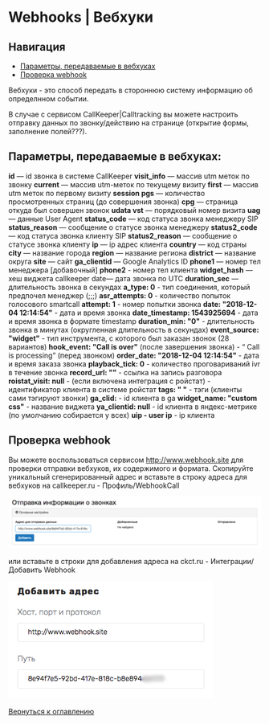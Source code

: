 # Webhooks | Вебхуки

## Навигация

  - [Параметры, передаваемые в вебхуках](параметры-передаваемые-в-вебхуках)
  - [Проверка webhook](#проверка-webhook)

Вебхуки - это способ передать в стороннюю систему информацию об определнном событии.

В случае с сервисом CallKeeper|Calltracking вы можете настроить отправку данных по звонку/действию на странице (открытие формы, заполнение полей???). 

## Параметры, передаваемые в вебхуках:

  **id** — id звонка в системе CallKeeper
  **visit_info** — массив utm меток по звонку
  **current** — массив utm-меток по текущему визиту
  **first** — массив utm меток по первому визиту
  **session pgs** — количество просмотренных страниц (до совершения звонка)
  **cpg** — страница откуда был совершен звонок
  **udata vst** — порядковый номер визита
  **uag** — данные User Agent
  **status_code** — код статуса звонка менеджеру SIP
  **status_reason** — сообщение о статусе звонка менеджеру
  **status2_code** — код статуса звонка клиенту SIP
  **status2_reason** — сообщение о статусе звонка клиенту
  **ip** — ip адрес клиента
  **country** — код страны
  **city** — название города
  **region** — название региона
  **district** — название округа
  **site** — сайт
  **ga_clientid** — Google Analytics ID
  **phone1** — номер тел менеджера [добавочный]
  **phone2** - номер тел клиента
  **widget_hash** — хеш виджета callkeeper date— дата звонка по UTC
  **duration_sec** — длительность звонка в секундах
  **a_type: 0** - тип соединения, который предпочел менеджер (;;;)
  **asr_attempts: 0** - количество попыток голосового smartcall
  **attempt: 1** - номер попытки звонка
  **date: "2018-12-04 12:14:54"** - дата и время звонка
  **date_timestamp: 1543925694** - дата и время звонка в формате timestamp
  **duration_min: "0"** - длительность звонка в минутах (округленная длительность в секундах)
  **event_source: "widget"** - тип инструмента, с которого был заказан звонок (28 вариантов)
  **hook_event: "Call is over"** (после завершения звонка) - “ Call is processing” (перед звонком)
  **order_date: "2018-12-04 12:14:54"** - дата и время заказа звонка
  **playback_tick: 0** - количество проговариваний ivr в течение звонка
  **record_url: ""** - ссылка на запись разговора
  **roistat_visit: null** - (если включена интеграция с ройстат) - идентификатор клиента в системе ройстат
  **tags: " "** - тэги (клиенты сами тэгируют звонки)
  **ga_clid:** - id клиента в ga
  **widget_name: "custom css"** - название виджета
  **ya_clientid: null** - id клиента в яндекс-метрике (по умолчанию собирается у всех)
  **uip - user ip** - ip клиента

## Проверка webhook

Вы можете воспользоваться сервисом http://www.webhook.site для проверки отправки вебхуков, их содержимого и формата. 
Скопируйте уникальный сгенерированный адрес и вставьте в строку адреса для вебхуков на callkeeper.ru - Профиль/WebhookCall

![Рис.](images/webhook_ck.png)


или вставьте в строки для добавления адреса на ckct.ru - Интеграции/Добавить Webhook

![Рис.](images/webhook_ckct.png)


[Вернуться к оглавлению](#webhooks--вебхуки)


